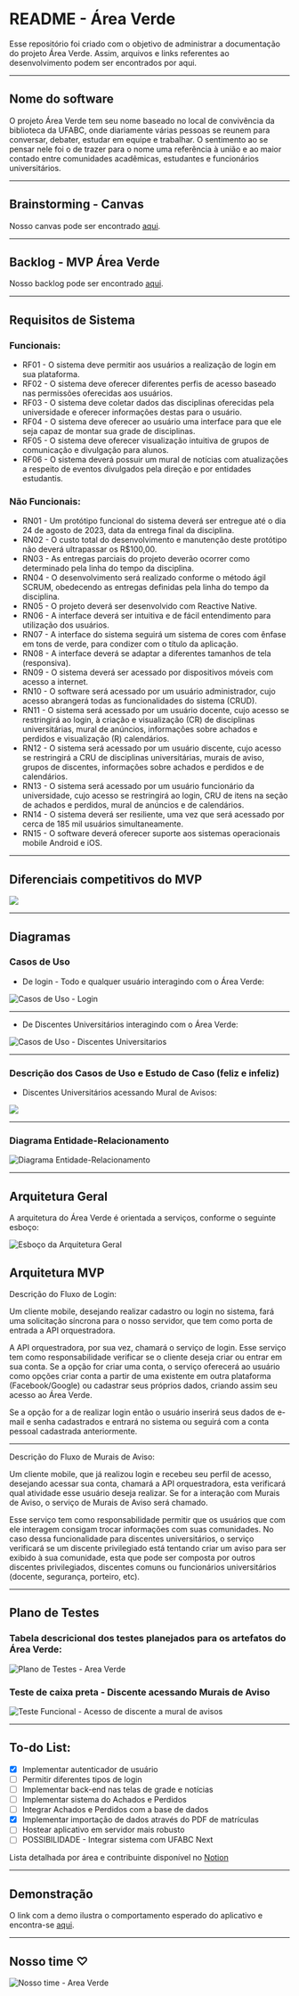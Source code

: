 # README - Área Verde
Esse repositório foi criado com o objetivo de administrar a documentação do projeto Área Verde. Assim, arquivos e links referentes ao desenvolvimento podem ser encontrados por aqui.

---

## Nome do software
O projeto Área Verde tem seu nome baseado no local de convivência da biblioteca da UFABC, onde diariamente várias pessoas se reunem para conversar, debater, estudar em equipe e trabalhar. O sentimento ao se pensar nele foi o de trazer para o nome uma referência à união e ao maior contado entre comunidades acadêmicas, estudantes e funcionários universitários.

---

## Brainstorming - Canvas
Nosso canvas pode ser encontrado [aqui](https://drive.google.com/file/d/1jNKuMGRp6UgUyskcGRezX4Huhc6SwXmz/view?usp=sharing).

---

## Backlog - MVP Área Verde
Nosso backlog pode ser encontrado [aqui](https://shiny-soarer-d28.notion.site/d4edc3c05533491ba20b974bc1b9503e?v=30f7fd759b074676bc7c0f0f64ef9d5e).

---

## Requisitos de Sistema

### Funcionais:
- RF01 - O sistema deve permitir aos usuários a realização de login em sua plataforma.
- RF02 - O sistema deve oferecer diferentes perfis de acesso baseado nas permissões oferecidas aos usuários.
- RF03 - O sistema deve coletar dados das disciplinas oferecidas pela universidade e oferecer informações destas para o usuário.
- RF04 - O sistema deve oferecer ao usuário uma interface para que ele seja capaz de montar sua grade de disciplinas.
- RF05 - O sistema deve oferecer visualização intuitiva de grupos de comunicação e divulgação para alunos.
- RF06 - O sistema deverá possuir um mural de notícias com atualizações a respeito de eventos divulgados pela direção e por entidades estudantis.

### Não Funcionais:
- RN01 - Um protótipo funcional do sistema deverá ser entregue até o dia 24 de agosto de 2023, data da entrega final da disciplina.
- RN02 - O custo total do desenvolvimento e manutenção deste protótipo não deverá ultrapassar os R$100,00.
- RN03 - As entregas parciais do projeto deverão ocorrer como determinado pela linha do tempo da disciplina.
- RN04 - O desenvolvimento será realizado conforme o método ágil SCRUM, obedecendo as entregas definidas pela linha do tempo da disciplina.
- RN05 - O projeto deverá ser desenvolvido com Reactive Native.
- RN06 - A interface deverá ser intuitiva e de fácil entendimento para utilização dos usuários.
- RN07 - A interface do sistema seguirá um sistema de cores com ênfase em tons de verde, para condizer com o título da aplicação.
- RN08 - A interface deverá se adaptar a diferentes tamanhos de tela (responsiva).
- RN09 - O sistema deverá ser acessado por dispositivos móveis com acesso a internet.
- RN10 - O software será acessado por um usuário administrador, cujo acesso abrangerá todas as funcionalidades do sistema (CRUD).
- RN11 - O sistema será acessado por um usuário docente, cujo acesso se restringirá ao login, à criação e visualização (CR) de disciplinas universitárias, mural de anúncios, informações sobre achados e perdidos e visualização (R) calendários.
- RN12 - O sistema será acessado por um usuário discente, cujo acesso se restringirá a CRU de disciplinas universitárias, murais de aviso, grupos de discentes, informações sobre achados e perdidos e de calendários.
- RN13 - O sistema será acessado por um usuário funcionário da universidade, cujo acesso se restringirá ao login, CRU de itens na seção de achados e perdidos, mural de anúncios e de calendários.
- RN14 - O sistema deverá ser resiliente, uma vez que será acessado por cerca de 185 mil usuários simultaneamente.
- RN15 - O software deverá oferecer suporte aos sistemas operacionais mobile Android e iOS.

---
## Diferenciais competitivos do MVP

<img src="https://github.com/Software-Engineering-UFABC/README/blob/main/Diferenciais%20competitivos%20-%20área%20verde.png">

---
## Diagramas

### Casos de Uso

- De login - Todo e qualquer usuário interagindo com o Área Verde:

<img src="https://github.com/Software-Engineering-UFABC/README/blob/main/CasosUso_Login.png?raw=true" alt="Casos de Uso - Login">

---

- De Discentes Universitários interagindo com o Área Verde:

<img src="https://github.com/Software-Engineering-UFABC/README/blob/main/CasosUso_DiscentesUniversitarios.png?raw=true" alt="Casos de Uso - Discentes Universitarios">

---

### Descrição dos Casos de Uso e Estudo de Caso (feliz e infeliz)

- Discentes Universitários acessando Mural de Avisos:
<img src="https://github.com/Software-Engineering-UFABC/README/blob/main/Descrição%20Mural%20de%20Avisos.png">

---

### Diagrama Entidade-Relacionamento

<img src="https://github.com/Software-Engineering-UFABC/README/blob/main/Diagrama_ER.png?raw=true" alt="Diagrama Entidade-Relacionamento">

---

## Arquitetura Geral

A arquitetura do Área Verde é orientada a serviços, conforme o seguinte esboço:

<img src="https://github.com/Software-Engineering-UFABC/README/blob/main/Esboco_Arquitetura_AreaVerde.jpeg" alt="Esboço da Arquitetura Geral">

## Arquitetura MVP

Descrição do Fluxo de Login: 

Um cliente mobile, desejando realizar cadastro ou login no sistema, fará uma solicitação síncrona para o nosso servidor, que tem como porta de entrada a API orquestradora. 

A API orquestradora, por sua vez, chamará o serviço de login. Esse serviço tem como responsabilidade verificar se o cliente deseja criar ou entrar em sua conta. Se a opção for criar uma conta, o serviço oferecerá ao usuário como opções criar conta a partir de uma existente em outra plataforma (Facebook/Google) ou cadastrar seus próprios dados, criando assim seu acesso ao Área Verde. 

Se a opção for a de realizar login então o usuário inserirá seus dados de e-mail e senha cadastrados e entrará no sistema ou seguirá com a conta pessoal cadastrada anteriormente.

---

Descrição do Fluxo de Murais de Aviso:

Um cliente mobile, que já realizou login e recebeu seu perfil de acesso, desejando acessar sua conta, chamará a API orquestradora, esta verificará qual atividade esse usuário deseja realizar. Se for a interação com Murais de Aviso, o serviço de Murais de Aviso será chamado.

Esse serviço tem como responsabilidade permitir que os usuários que com ele interagem consigam trocar informações com suas comunidades. No caso dessa funcionalidade para discentes universitários, o serviço verificará se um discente privilegiado está tentando criar um aviso para ser exibido à sua comunidade, esta que pode ser composta por outros discentes privilegiados, discentes comuns ou funcionários universitários (docente, segurança, porteiro, etc).

---

## Plano de Testes

### Tabela descricional dos testes planejados para os artefatos do Área Verde:

<img src="https://github.com/Software-Engineering-UFABC/README/blob/main/PlanoTestes_AreaVerde.png" alt="Plano de Testes - Area Verde">

### Teste de caixa preta - Discente acessando Murais de Aviso

<img src="https://github.com/Software-Engineering-UFABC/README/blob/main/TabelaDecisao_RF06.png" alt="Teste Funcional - Acesso de discente a mural de avisos">

---

## To-do List:

- [x] Implementar autenticador de usuário
- [ ] Permitir diferentes tipos de login
- [ ] Implementar back-end nas telas de grade e notícias 
- [ ] Implementar sistema do Achados e Perdidos
- [ ] Integrar Achados e Perdidos com a base de dados
- [x] Implementar importação de dados através do PDF de matrículas
- [ ] Hostear aplicativo em servidor mais robusto
- [ ] POSSIBILIDADE - Integrar sistema com UFABC Next

Lista detalhada por área e contribuinte disponível no [Notion](https://www.notion.so/d4edc3c05533491ba20b974bc1b9503e?v=30f7fd759b074676bc7c0f0f64ef9d5e)

---

## Demonstração

O link com a demo ilustra o comportamento esperado do aplicativo e encontra-se [aqui](https://drive.google.com/file/d/1MWhdR4bZ9tBFJxnhL5Zpt7HxvKsx8t2x/view?usp=sharing).

---

## Nosso time ♡

<img src="https://github.com/Software-Engineering-UFABC/README/blob/main/nosso-time.jpeg" alt="Nosso time - Area Verde">
